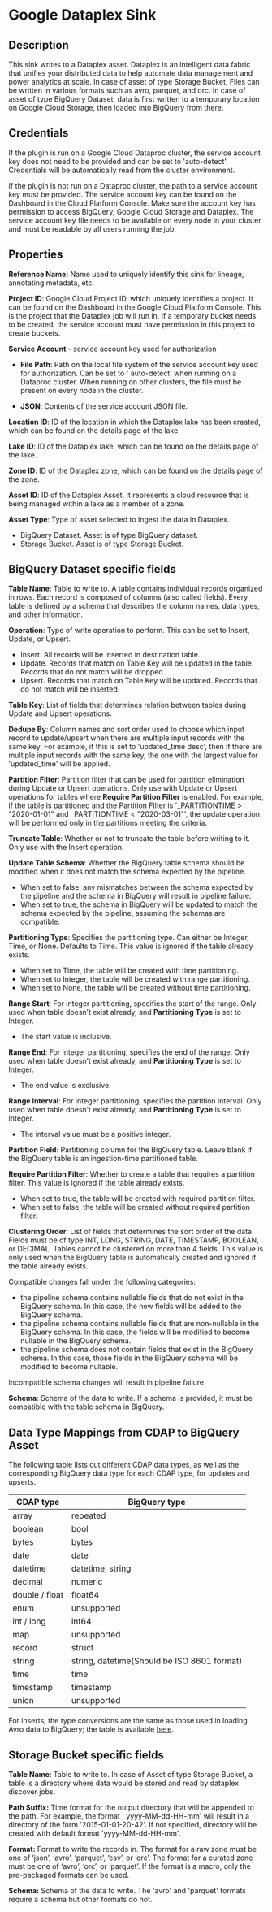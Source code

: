 # Google Dataplex Sink

Description
-----------
This sink writes to a Dataplex asset. Dataplex is an intelligent data fabric that unifies your distributed data to help
automate data management and power analytics at scale. In case of asset of type Storage Bucket, Files can be written in
various formats such as avro, parquet, and orc. In case of asset of type BigQuery Dataset, data is first written to a
temporary location on Google Cloud Storage, then loaded into BigQuery from there.

Credentials
-----------
If the plugin is run on a Google Cloud Dataproc cluster, the service account key does not need to be provided and can be
set to 'auto-detect'. Credentials will be automatically read from the cluster environment.

If the plugin is not run on a Dataproc cluster, the path to a service account key must be provided. The service account
key can be found on the Dashboard in the Cloud Platform Console. Make sure the account key has permission to access
BigQuery, Google Cloud Storage and Dataplex. The service account key file needs to be available on every node in your
cluster and must be readable by all users running the job.

Properties
----------
**Reference Name:** Name used to uniquely identify this sink for lineage, annotating metadata, etc.

**Project ID**: Google Cloud Project ID, which uniquely identifies a project. It can be found on the Dashboard in the
Google Cloud Platform Console. This is the project that the Dataplex job will run in. If a temporary bucket needs to be
created, the service account must have permission in this project to create buckets.

**Service Account**  - service account key used for authorization

* **File Path**: Path on the local file system of the service account key used for authorization. Can be set to '
  auto-detect' when running on a Dataproc cluster. When running on other clusters, the file must be present on every
  node in the cluster.

* **JSON**: Contents of the service account JSON file.

**Location ID**: ID of the location in which the Dataplex lake has been created, which can be found on the details page
of the lake.

**Lake ID**: ID of the Dataplex lake, which can be found on the details page of the lake.

**Zone ID**: ID of the Dataplex zone, which can be found on the details page of the zone.

**Asset ID**: ID of the Dataplex Asset. It represents a cloud resource that is being managed within a lake as a member
of a zone.

**Asset Type**: Type of asset selected to ingest the data in Dataplex.

* BigQuery Dataset. Asset is of type BigQuery dataset.
* Storage Bucket. Asset is of type Storage Bucket.

BigQuery Dataset specific fields
----------

**Table Name**: Table to write to. A table contains individual records organized in rows. Each record is composed of
columns (also called fields). Every table is defined by a schema that describes the column names, data types, and other
information.

**Operation**: Type of write operation to perform. This can be set to Insert, Update, or Upsert.

* Insert. All records will be inserted in destination table.
* Update. Records that match on Table Key will be updated in the table. Records that do not match will be dropped.
* Upsert. Records that match on Table Key will be updated. Records that do not match will be inserted.

**Table Key**: List of fields that determines relation between tables during Update and Upsert operations.

**Dedupe By**: Column names and sort order used to choose which input record to update/upsert when there are multiple
input records with the same key. For example, if this is set to 'updated_time desc', then if there are multiple input
records with the same key, the one with the largest value for 'updated_time' will be applied.

**Partition Filter**: Partition filter that can be used for partition elimination during Update or Upsert operations.
Only use with Update or Upsert operations for tables where
**Require Partition Filter** is enabled. For example, if the table is partitioned and the Partition Filter is
'_PARTITIONTIME > "2020-01-01" and _PARTITIONTIME < "2020-03-01"', the update operation will be performed only in the
partitions meeting the criteria.

**Truncate Table**: Whether or not to truncate the table before writing to it. Only use with the Insert
operation.

**Update Table Schema**: Whether the BigQuery table schema should be modified when it does not match the schema expected
by the pipeline.

* When set to false, any mismatches between the schema expected by the pipeline and the schema in BigQuery will
  result in pipeline failure.
* When set to true, the schema in BigQuery will be updated to match the schema expected by the pipeline,
  assuming the schemas are compatible.

**Partitioning Type**: Specifies the partitioning type. Can either be Integer, Time, or None. Defaults to Time. This
value is ignored if the table already exists.

* When set to Time, the table will be created with time partitioning.
* When set to Integer, the table will be created with range partitioning.
* When set to None, the table will be created without time partitioning.

**Range Start**: For integer partitioning, specifies the start of the range. Only used when table doesn’t exist already,
and **Partitioning Type** is set to Integer.

* The start value is inclusive.

**Range End**: For integer partitioning, specifies the end of the range. Only used when table doesn’t exist already,
and **Partitioning Type** is set to Integer.

* The end value is exclusive.

**Range Interval**: For integer partitioning, specifies the partition interval. Only used when table doesn’t exist
already, and **Partitioning Type** is set to Integer.

* The interval value must be a positive integer.

**Partition Field**: Partitioning column for the BigQuery table. Leave blank if the BigQuery table is an
ingestion-time partitioned table.

**Require Partition Filter**: Whether to create a table that requires a partition filter. This value is ignored if the
table already exists.

* When set to true, the table will be created with required partition filter.
* When set to false, the table will be created without required partition filter.

**Clustering Order**: List of fields that determines the sort order of the data. Fields must be of type INT, LONG,
STRING, DATE, TIMESTAMP, BOOLEAN, or DECIMAL. Tables cannot be clustered on more than 4 fields. This value is only used
when the BigQuery table is automatically created and ignored if the table already exists.

Compatible changes fall under the following categories:

* the pipeline schema contains nullable fields that do not exist in the BigQuery schema. In this case, the new fields
  will be added to the BigQuery schema.
* the pipeline schema contains nullable fields that are non-nullable in the BigQuery schema. In this case, the fields
  will be modified to become nullable in the BigQuery schema.
* the pipeline schema does not contain fields that exist in the BigQuery schema. In this case, those fields in the
  BigQuery schema will be modified to become nullable.

Incompatible schema changes will result in pipeline failure.

**Schema**: Schema of the data to write. If a schema is provided, it must be compatible with the table schema in
BigQuery.

Data Type Mappings from CDAP to BigQuery Asset
----------
The following table lists out different CDAP data types, as well as the corresponding BigQuery data type for each CDAP
type, for updates and upserts.

| CDAP type      | BigQuery type |
|----------------|---------------|
| array          | repeated      |
| boolean        | bool          |
| bytes          | bytes         |
| date           | date          |
| datetime       | datetime, string|
| decimal        | numeric       |
| double / float | float64       |
| enum           | unsupported   |
| int / long     | int64         |
| map            | unsupported   |
| record         | struct        |
| string         | string, datetime(Should be ISO 8601 format)|
| time           | time          |
| timestamp      | timestamp     |
| union          | unsupported   |

For inserts, the type conversions are the same as those used in loading Avro data to BigQuery; the table is available
[here](https://cloud.google.com/bigquery/docs/loading-data-cloud-storage-avro#avro_conversions).

Storage Bucket specific fields
----------

**Table Name**: Table to write to. In case of Asset of type Storage Bucket, a table is a directory where data would be
stored and read by dataplex discover jobs.

**Path Suffix:** Time format for the output directory that will be appended to the path. For example, the format '
yyyy-MM-dd-HH-mm' will result in a directory of the form '2015-01-01-20-42'. If not specified, directory will be created
with default format 'yyyy-MM-dd-HH-mm'.

**Format:** Format to write the records in. The format for a raw zone must be one of ‘json’, ‘avro’, ‘parquet’, ‘csv’,
or ‘orc’. The format for a curated zone must be one of ‘avro’, ‘orc’, or ‘parquet’. If the format is a macro, only the
pre-packaged formats can be used.

**Schema:** Schema of the data to write. The 'avro' and 'parquet' formats require a schema but other formats do not.
